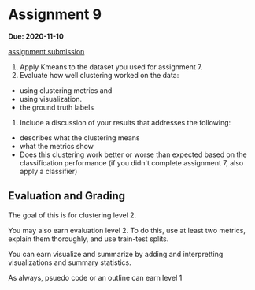 # Assignment 9

__Due: 2020-11-10__

[assignment submission](https://classroom.github.com/a/7YcIphj8)

1. Apply Kmeans to the dataset you used for assignment 7.
1.  Evaluate how well clustering worked on the data:
  - using clustering metrics and
  - using visualization.
  - the ground truth labels
1. Include a discussion of your results that addresses the following:

  - describes what the clustering means
  - what the metrics show
  - Does this clustering work better or worse than expected based on the classification performance (if you didn't complete assignment 7, also apply a classifier)



## Evaluation and Grading

The goal of this is for clustering level 2.  

You may also earn evaluation level 2. To do this, use at least two metrics, explain them thoroughly, and use train-test splits.  

You can earn visualize and summarize by adding and interpretting visualizations and summary statistics.

As always, psuedo code or an outline can earn level 1
